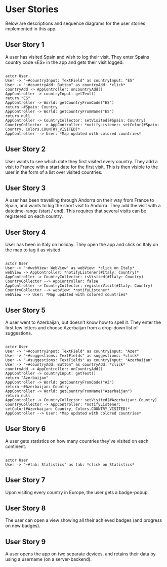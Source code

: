 # User Stories

Below are descriptions and sequence diagrams for the user stories implemented in this app.


## User Story 1

A user has visited Spain and wish to log their visit. They enter Spains country code «ES» in the app and gets their visit logged.

```plantuml

actor User
User -> "~#countryInput: TextField" as countryInput: "ES"
User -> "~#countryAdd: Button" as countryAdd: *click*
countryAdd -> AppController: onCountryAdd()
AppController -> countryInput: getText()
return "ES"
AppController -> World: getCountryFromCode("ES")
return ~#Spain: Country
AppController -> World: getCountryFromName("ES")
return null
AppController -> CountryCollector: setVisited(#Spain: Country)
CountryCollector -> AppController: *notifyListener: setColor(#Spain: Country, Colors.COUNTRY_VISITED)*
AppController --> User: *Map updated with colored countries*

```


## User Story 2

User wants to see which date they first visited every country. They add a visit to France with a start date for the first visit. This is then visible to the user in the form of a list over visited countries.


## User Story 3

A user has been travelling through Andorra on their way from France to Spain, and wants to log the short visit to Andorra. They add the visit with a datetime-range (start / end). This requires that several visits can be registered on each country.


## User Story 4

User has been in Italy on holiday. They open the app and click on Italy on the map to tag it as visited.

```plantuml

actor User
User -> "~#webView: WebView" as webView: *click on Italy*
webView -> AppController: *notifyListener(#Italy: Country)*
AppController -> CountryCollector: isVisited(#Italy: Country)
CountryCollector --> AppController: false
AppController -> CountryCollector: registerVisit(#Italy: Country)
CountryCollector --> webView: *notifyListener*
webView --> User: *Map updated with colored countries*

```


## User Story 5

A user went to Azerbaijan, but doesn't know how to spell it. They enter the first few letters and choose Azerbaijan from a drop-down list of suggestions.
```plantuml

actor User
User -> "~#countryInput: TextField" as countryInput: "Azer"
User -> "~#suggestions: TextFields" as suggestions: *click*
User -> "~#suggestions: TextFields" as countryInput: "Azerbaijan"
User -> "~#countryAdd: Button" as countryAdd: *click*
countryAdd -> AppController: onCountryAdd()
AppController -> countryInput: getText()
return "Azerbaijan"
AppController -> World: getCountryFromCode("AZ")
return ~#Azerbaijan: Country
AppController -> World: getCountryFromName("Azerbaijan")
return null
AppController -> CountryCollector: setVisited(#Azerbaijan: Country)
CountryCollector -> AppController: *notifyListener: setColor(#Azerbaijan: Country, Colors.COUNTRY_VISITED)*
AppController --> User: *Map updated with colored countries*
```


## User Story 6

A user gets statistics on how many countries they've visited on each continent.
```plantuml

actor User
User -> "~#tab: Statistics" as tab: *click on Statistics*

```


## User Story 7

Upon visiting every country in Europe, the user gets a badge-popup.


## User Story 8

The user can open a view showing all their achieved badges (and progress on new badges). 


## User Story 9

A user opens the app on two separate devices, and retains their data by using a username (on a server-backend).